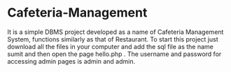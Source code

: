 # Cafeteria-Management
It is a simple DBMS project developed as a name of Cafeteria Management System, functions similarly as that of Restaurant.
To start this project just download all the files in your computer and add the sql file as the name sumit and then open the page 
hello.php . The username and password for accessing admin pages is admin and admin.
